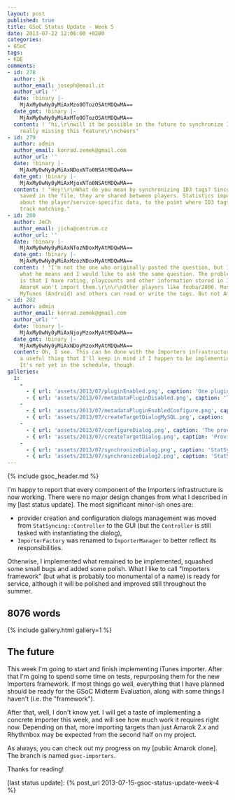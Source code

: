 ```yaml
---
layout: post
published: true
title: GSoC Status Update - Week 5
date: 2013-07-22 12:06:00 +0200
categories:
- GSoC
tags:
- KDE
comments:
- id: 278
  author: jk
  author_email: joseph@email.it
  author_url: ''
  date: !binary |-
    MjAxMy0wNy0yMiAxMzo0OTozOSAtMDQwMA==
  date_gmt: !binary |-
    MjAxMy0wNy0yMiAxMTo0OTozOSAtMDQwMA==
  content: ! "hi,\r\nwill it be possible in the future to synchronize ID3 tags? I'm
    really missing this feature\r\ncheers"
- id: 279
  author: admin
  author_email: konrad.zemek@gmail.com
  author_url: ''
  date: !binary |-
    MjAxMy0wNy0yMiAxNDoxNTo0NSAtMDQwMA==
  date_gmt: !binary |-
    MjAxMy0wNy0yMiAxMjoxNTo0NSAtMDQwMA==
  content: ! "Hey!\r\nWhat do you mean by synchronizing ID3 tags? Since they are already
    saved in the file, they are shared between players. Statistics importing is all
    about the player/service-specific data, to the point where ID3 tags are used for
    track matching."
- id: 280
  author: JeCh
  author_email: jicha@centrum.cz
  author_url: ''
  date: !binary |-
    MjAxMy0wNy0yMiAxNTozNDoxMyAtMDQwMA==
  date_gmt: !binary |-
    MjAxMy0wNy0yMiAxMzozNDoxMyAtMDQwMA==
  content: ! "I'm not the one who originally posted the question, but I think I know
    what he means and I would like to ask the same question. The problem I'm facing
    is that I have rating, playcounts and other information stored in ID3 tags. But
    AmaroK won't import them.\r\n\r\nOther players like foobar2000. MusicBee, Songbird,
    MyTunes (Android) and others can read or write the tags. But not AmaroK."
- id: 282
  author: admin
  author_email: konrad.zemek@gmail.com
  author_url: ''
  date: !binary |-
    MjAxMy0wNy0yMiAxNjoyMzoxMyAtMDQwMA==
  date_gmt: !binary |-
    MjAxMy0wNy0yMiAxNDoyMzoxMyAtMDQwMA==
  content: Oh, I see. This can be done with the Importers infrastructure, and it's
    a useful thing that I'll keep in mind if I happen to be implementing more importers.
    It's not yet in the schedule, though.
galleries:
  1:
    -
      - { url: 'assets/2013/07/pluginEnabled.png', caption: 'One plugin now, three left to go' }
      - { url: 'assets/2013/07/metadataPluginDisabled.png', caption: 'The plugin is disabled – related providers are disconnected. Note that the "Add" button is grayed out' }
    -
      - { url: 'assets/2013/07/metadataPluginEnabledConfigure.png', caption: 'The plugin is now enabled. The "Add" button is enabled as well, and we can configure selected provider' }
      - { url: 'assets/2013/07/createTargetDialogMySQL.png', caption: 'Provider creation dialog – configure the new provider' }
    -
      - { url: 'assets/2013/07/configureDialog.png', caption: 'The provider configuration dialog' }
      - { url: 'assets/2013/07/createTargetDialog.png', caption: 'Provider creation dialog – choose provider type' }
    -
      - { url: 'assets/2013/07/synchronizeDialog.png', caption: 'StatSyncing Synchronization dialog, choose providers to synchronize' }
      - { url: 'assets/2013/07/synchronizeDialog2.png', caption: 'StatSyncing Synchronization dialog – it works! Disclaimer: song ratings are test values' }
---
```


{% include gsoc_header.md %}

I'm happy to report that every component of the Importers infrastructure is now
working. There were no major design changes from what I described in my [last
status update]. The most significant minor-ish ones are:

* provider creation and configuration dialogs management was moved from
  `StatSyncing::Controller` to the GUI (but the `Controller` is still tasked
  with instantiating the dialog),
* `ImporterFactory` was renamed to `ImporterManager` to better reflect its
  responsibilities.

Otherwise, I implemented what remained to be implemented, squashed some small
bugs and added some polish. What I like to call "Importers framework" (but what
is probably too monumental of a name) is ready for service, although it will be
polished and improved still throughout the summer.

## 8076 words

{% include gallery.html gallery=1 %}

## The future

This week I'm going to start and finish implementing iTunes importer. After that
I'm going to spend some time on tests, repurposing them for the new Importers
framework. If most things go well, everything that I have planned should be
ready for the GSoC Midterm Evaluation, along with some things I haven't (i.e.
the "framework").

After that, well, I don't know yet. I will get a taste of implementing a
concrete importer this week, and will see how much work it requires right now.
Depending on that, more importing targets than just Amarok 2.x and Rhythmbox may
be expected from the second half on my project.

As always, you can check out my progress on my [public Amarok clone]. The branch
is named `gsoc-importers`.

Thanks for reading!

[last status update]: {% post_url 2013-07-15-gsoc-status-update-week-4 %}
